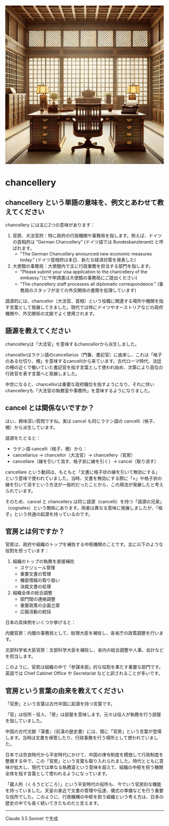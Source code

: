![chancellery](./imgs/chancellery.webp)

# chancellery

## chancellery という単語の意味を、例文とあわせて教えてください

chancellery には主に2つの意味があります：

1. 官房、大法官府：特に政府の行政機関や事務局を指します。例えば、ドイツの首相府は "German Chancellery" (ドイツ語では Bundeskanzleramt) と呼ばれます。
   * "The German Chancellery announced new economic measures today."
(ドイツ首相府は本日、新たな経済対策を発表した)
2. 大使館の事務局：大使館内で主に行政業務を担当する部門を指します。
   * "Please submit your visa application to the chancellery of the embassy."(ビザ申請書は大使館の事務局にご提出ください)
   * "The chancellery staff processes all diplomatic correspondence." (事務局のスタッフが全ての外交関係の書簡を処理しています)

語源的には、chancellor（大法官、首相）という役職に関連する場所や機関を指す言葉として発展してきました。現代では特にドイツやオーストリアなどの政府機関や、外交関係の文脈でよく使用されます。

## 語源を教えてください

chancelleryは「大法官」を意味するchancellorから派生しました。

chancellorはラテン語のcancellarius（門番、書記官）に由来し、これは「格子のある仕切り、柵」を意味するcancelliから来ています。古代ローマ時代、法廷の柵の近くで働いていた書記官を指す言葉として使われ始め、次第により高位の行政官を表す言葉へと発展しました。

中世になると、chancellorは重要な政府職位を指すようになり、それに伴いchancelleryも「大法官の執務室や事務所」を意味するようになりました。

## cancel とは関係ないですか？

はい、興味深い質問ですね。実は cancel も同じラテン語の cancelli（格子、柵）から派生しています。

語源をたどると：

 * ラテン語 cancelli（格子、柵）から：
 * cancellarius → chancellor（大法官）→ chancellery（官房）
 * cancellare（線を引いて消す、格子状に線を引く）→ cancel（取り消す）

cancellare という動詞は、もともと「文書に格子状の線を引いて無効にする」という意味で使われていました。当時、文書を無効にする際に「×」や格子状の線を引いて消すという方法が一般的だったことから、この用法が発展したと考えられています。

そのため、cancel と chancellery は同じ語源（cancelli）を持つ「語源の兄弟」（cognates）という関係にあります。両者は異なる意味に発展しましたが、「格子」という共通の起源を持っているのです。

## 官房とは何ですか？

官房は、政府や組織のトップを補佐する中枢機関のことです。主に以下のような役割を担っています：

1. 組織のトップの執務を直接補佐
   * スケジュール管理
   * 重要文書の管理
   * 機密情報の取り扱い
   * 決裁文書の処理
2. 組織全体の総合調整
   * 部門間の連絡調整
   * 重要政策の企画立案
   * 広報活動の統括

日本の具体例をいくつか挙げると：

内閣官房：内閣の事務局として、総理大臣を補佐し、各省庁の政策調整を行います。

文部科学省大臣官房：文部科学大臣を補佐し、省内の総合調整や人事、会計などを担当します。

このように、官房は組織の中で「参謀本部」的な役割を果たす重要な部門です。英語では Chief Cabinet Office や Secretariat などと訳されることが多いです。

## 官房という言葉の由来を教えてください

「官房」という言葉は古代中国に起源を持つ言葉です。

「官」は役所・役人、「房」は部屋を意味します。元々は役人が執務を行う部屋を指していました。

中国の古代文献『漢書』（前漢の歴史書）には、既に「官房」という言葉が登場します。当時は文書を保管したり、行政事務を行う場所として使われていました。

日本では奈良時代から平安時代にかけて、中国の律令制度を模倣して行政制度を整備する中で、この「官房」という言葉も取り入れられました。時代とともに意味が拡大し、現代では単なる執務室という意味を超えて、組織の中枢を担う機関全体を指す言葉として使われるようになっています。

「蔵人所（くろうどどころ）」という平安時代の役所も、今でいう官房的な機能を持っていました。天皇の身近で文書の管理や伝達、儀式の準備などを行う重要な役所でした。このように、行政機構の中枢を担う組織という考え方は、日本の歴史の中でも長く続いてきたものだと言えます。

---
Claude 3.5 Sonnet で生成
